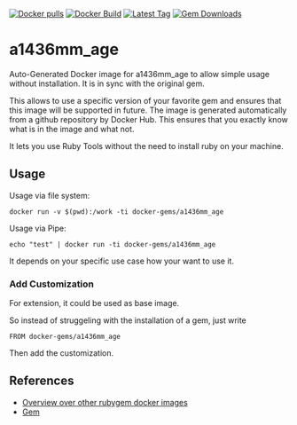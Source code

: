[![Docker pulls](https://img.shields.io/docker/pulls/rubygem/a1436mm_age.svg)](https://hub.docker.com/r/rubygem/a1436mm_age/)
[![Docker Build](https://img.shields.io/docker/automated/rubygem/a1436mm_age.svg)](https://hub.docker.com/r/rubygem/a1436mm_age/)
[![Latest Tag](https://img.shields.io/github/tag/docker-rubygem/a1436mm_age.svg)](https://hub.docker.com/r/rubygem/a1436mm_age/)
[![Gem Downloads](https://img.shields.io/gem/dt/a1436mm_age.svg)](https://rubygems.org/gems/a1436mm_age/)
# a1436mm_age

Auto-Generated Docker image for a1436mm_age to allow simple usage without installation.
It is in sync with the original gem.

This allows to use a specific version of your favorite gem and ensures that this image will be supported in future.
The image is generated automatically from a github repository by Docker Hub.
This ensures that you exactly know what is in the image and what not.

It lets you use Ruby Tools without the need to install ruby on your machine.

## Usage

Usage via file system:

`docker run -v $(pwd):/work -ti docker-gems/a1436mm_age`

Usage via Pipe:

`echo "test" | docker run -ti docker-gems/a1436mm_age`

It depends on your specific use case how your want to use it.

### Add Customization

For extension, it could be used as base image.

So instead of struggeling with the installation of a gem, just write

`FROM docker-gems/a1436mm_age`

Then add the customization.

## References

 - [Overview over other rubygem docker images](https://github.com/thinkbot/docker-rubygem)
 - [Gem](https://rubygems.org/gems/a1436mm_age/)
